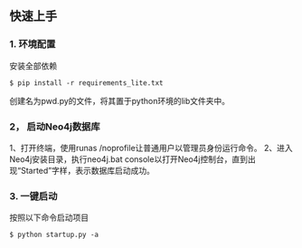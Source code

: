 ## 快速上手

### 1. 环境配置

安装全部依赖
```shell
$ pip install -r requirements_lite.txt
```

创建名为pwd.py的文件，将其置于python环境的lib文件夹中。

### 2， 启动Neo4j数据库

1、打开终端，使用runas /noprofile让普通用户以管理员身份运行命令。
2、进入Neo4j安装目录，执行neo4j.bat console以打开Neo4j控制台，直到出现“Started”字样，表示数据库启动成功。

### 3. 一键启动

按照以下命令启动项目

```shell
$ python startup.py -a
```
